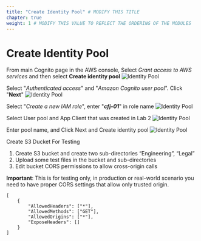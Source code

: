 ```yaml
---
title: "Create Identity Pool" # MODIFY THIS TITLE
chapter: true
weight: 1 # MODIFY THIS VALUE TO REFLECT THE ORDERING OF THE MODULES
---
```


# Create Identity Pool <!-- MODIFY THIS HEADING -->
From main Cognito page in the AWS console, Select _Grant access to AWS services_ and then select **Create identity pool**
![Identity Pool](/images/400-api_access-00.png)

Select "_Authenticated access_" and "_Amazon Cognito user pool_". Click "**Next**"
![Identity Pool](/images/401-api_access-01.png)

Select "_Create a new IAM role_", enter "_**cfj-01**_" in role name
![Identity Pool](/images/402-api_access-02.png)

Select User pool and App Client that was created in Lab 2
![Identity Pool](/images/403-api_access-03.png)

Enter pool name, and Click Next and Create identity pool
![Identity Pool](/images/404-api_access-04.png)

Create S3 Ducket For Testing

1. Create S3 bucket and create two sub-directories “Engineering”, “Legal”
2. Upload some test files in the bucket and sub-directories
3. Edit bucket CORS permissions to allow cross-origin calls

**Important**: This is for testing only, in production or real-world scenario you need to have proper CORS settings that allow only trusted origin.

    [
        {
            "AllowedHeaders": ["*"],
            "AllowedMethods": ["GET"],
            "AllowedOrigins": ["*"],
            "ExposeHeaders": []
        }
    ]
